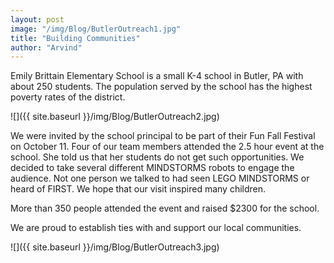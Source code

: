 ```yaml
---
layout: post
image: "/img/Blog/ButlerOutreach1.jpg"
title: "Building Communities"
author: "Arvind"
---
```


Emily Brittain Elementary School is a small K-4 school in Butler, PA with about 250 students. The population served by the school has the highest poverty rates of the district. 

![]({{ site.baseurl }}/img/Blog/ButlerOutreach2.jpg)

We were invited by the school principal to be part of their Fun Fall Festival on October 11. Four of our team members attended the 2.5 hour event at the school. She told us that her students do not get such opportunities. We decided to take several different MINDSTORMS robots to engage the audience. Not one person we talked to had seen LEGO MINDSTORMS or heard of FIRST. We hope that our visit inspired many children.

More than 350 people attended the event and raised $2300 for the school.

We are proud to establish ties with and support our local communities.

![]({{ site.baseurl }}/img/Blog/ButlerOutreach3.jpg)
